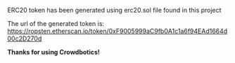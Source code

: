 ERC20 token has been generated using erc20.sol file found in this project

The url of the generated token is: https://ropsten.etherscan.io/token/0xF9005999aC9fb0A1c1a6f94EAd1664d00c2D270d

**Thanks for using Crowdbotics!**
